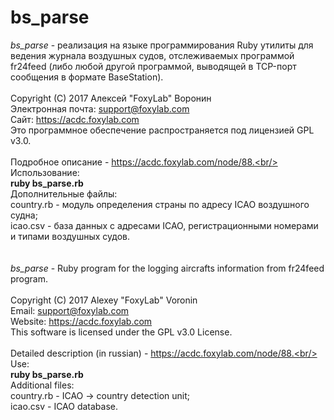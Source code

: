 # bs_parse
<i>bs_parse</i> - реализация на языке программирования Ruby утилиты для ведения журнала воздушных судов, отслеживаемых программой fr24feed (либо любой другой программой, выводящей в TCP-порт сообщения в формате BaseStation).<br/><br/> 
Copyright (C) 2017 Алексей "FoxyLab" Воронин<br/>
Электронная почта:    support@foxylab.com<br/>
Сайт:  https://acdc.foxylab.com<br/>
Это программное обеспечение распространяется под лицензией GPL v3.0.<br/><br/>
Подробное описание - https://acdc.foxylab.com/node/88.<br/>
Использование:<br/>
<b>ruby bs_parse.rb</b><br/>
Дополнительные файлы:<br/>
country.rb - модуль определения страны по адресу ICAO воздушного судна;<br/>
icao.csv - база данных с адресами ICAO, регистрационными номерами и типами воздушных судов.<br/><br/><br/>
<i>bs_parse</i> - Ruby program for the logging aircrafts information from fr24feed program.<br/><br/>
Copyright (C) 2017 Alexey "FoxyLab" Voronin<br/>
Email:    support@foxylab.com<br/>
Website:  https://acdc.foxylab.com<br/>
This software is licensed under the GPL v3.0 License.<br/><br/>
Detailed description (in russian) - https://acdc.foxylab.com/node/88.<br/>
Use:<br/>
<b>ruby bs_parse.rb</b><br/>
Additional files:<br/>
country.rb - ICAO -> country detection unit;<br/>
icao.csv - ICAO database.
